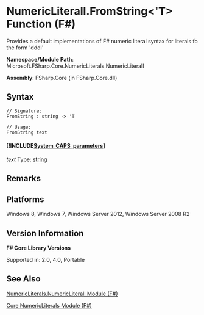 # NumericLiteralI.FromString<'T> Function (F#)

Provides a default implementations of F# numeric literal syntax for literals fo the form 'dddI'

**Namespace/Module Path**: Microsoft.FSharp.Core.NumericLiterals.NumericLiteralI

**Assembly**: FSharp.Core (in FSharp.Core.dll)


## Syntax

```
// Signature:
FromString : string -> 'T

// Usage:
FromString text
```

#### [!INCLUDE[System_CAPS_parameters](//System/Token/System_CAPS_parameters_md.md)]
*text*
Type: [string](http://msdn.microsoft.com/en-us/library/12b97856-ec80-4f70-a018-afb0753f755a)




## Remarks

## Platforms
Windows 8, Windows 7, Windows Server 2012, Windows Server 2008 R2


## Version Information
**F# Core Library Versions**

Supported in: 2.0, 4.0, Portable




## See Also
[NumericLiterals.NumericLiteralI Module &#40;F&#35;&#41;](NumericLiterals.NumericLiteralI+Module+%28FSharp%29.md)

[Core.NumericLiterals Module &#40;F&#35;&#41;](Core.NumericLiterals+Module+%28FSharp%29.md)

